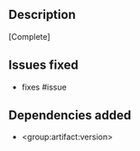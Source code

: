 ## Description 

[Complete]

## Issues fixed 

- fixes #issue

## Dependencies added

- \<group:artifact:version>